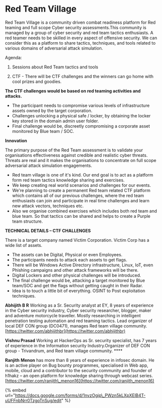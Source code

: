 # Red Team Village

Red Team Village is a community driven combat readiness platform for Red teaming and full scope Cyber security assessments.This community is managed by a group of cyber security and red team tactics enthusiasts. A red teamer needs to be skilled in every aspect of offensive security. We can consider this as a platform to share tactics, techniques, and tools related to various domains of adversarial attack simulation.

Agenda: 

1. Sessions about Red Team tactics and tools

2. CTF  - There will be CTF challenges and the winners can go home with cool prizes and goodies. 

**The CTF challenges would be based on red teaming activities and attacks.**

* The participant needs to compromise various levels of infrastructure assets owned by the target corporation. 
* Challenges unlocking a physical safe / locker, by obtaining the locker key stored in the domain admin user folder.
* Final challenge would be, discreetly compromising a corporate asset monitored by Blue team / SOC.

**Innovation**

The primary purpose of the Red Team assessment is to validate your organisations effectiveness against credible and realistic cyber threats. Threats are real and it makes the organisations to concentrate on full scope adversarial attack simulation engagements.

* Red team village is one of it's kind. Our end goal is to act as a platform form red team tactics knowledge sharing and exercises. 
* We keep creating real world scenarios and challenges for our events. 
* We're planning to create a permanent Red team related CTF platform which contains all of our previous challenges, where the red team enthusiasts can join and participate in real time challenges and learn new attack vectors, techniques etc.
* Also we organise combined exercises which includes both red team and blue team. So that tactics can be shared and helps to create a Purple team structure.

**TECHNICAL DETAILS – CTF CHALLENGES**

There is a target company named Victim Corporation. Victim Corp has a wide list of assets.

* The assets can be Digital, Physical or even Employees. 
* The participants needs to attack each assets to get flags. 
* There will be Windows Active Directory infrastructure, Linux, IoT, even Phishing campaigns and other attack frameworks will be there. 
* Digital Lockers and other physical challenges will be introduced. 
* The final challenge would be, attacking a target monitored by Blue team/SOC and get the flags without getting caught in their Radar. 
* Idea is to touch a little bit of everything. OSINT to Post exploitation techniques.

**Abhijith B R** Working as a Sr. Security analyst at EY, 8 years of experience in the Cyber security industry, Cyber security researcher, blogger, maker and adventure motorcycle traveller. Mostly researching in intelligent penetration testing automation and red teaming tactics. Lead organizer of local DEF CON group \(DC0471\), manages Red team village community.[https://twitter.com/abhijithbr](https://twitter.com/abhijithbr)

**Vishnu Prasad** Working at HackerOps as Sr. security specialist, has 7 years of experience in the Information security Industry.Organizer of DEF CON group - Trivandrum, and Red team village community. ****

**Ranjith** **Menon** has more than 8 years of experience in infosec domain. He is an active player on Bug bounty programmes, specialised in Web app, mobile, cloud and a contributor to the security community and founder of h1hakz – an open platform for knowledge sharing through webcast series.[https://twitter.com/ranjith\_menon16](https://twitter.com/ranjith_menon16)

{% embed url="https://docs.google.com/forms/d/1nvzOgip\_PWzn5kLXpXElB4T-uUFFnbNrr0TzgoTnSug/edit" %}



